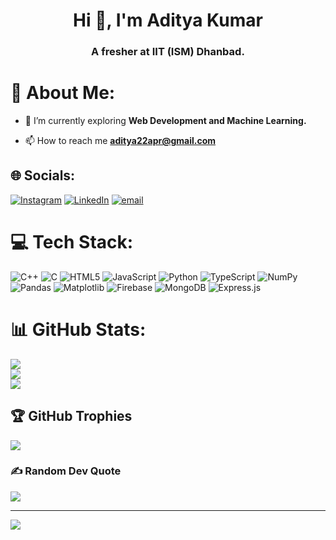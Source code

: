 <h1 align="center">Hi 👋, I'm Aditya Kumar</h1>
<h3 align="center">A fresher at IIT (ISM) Dhanbad.</h3>

# 💫 About Me:
- 🌱 I’m currently exploring **Web Development and Machine Learning.**

- 📫 How to reach me **aditya22apr@gmail.com**

## 🌐 Socials:
[![Instagram](https://img.shields.io/badge/Instagram-%23E4405F.svg?logo=Instagram&logoColor=white)](https://instagram.com/aditya_kumar_0) [![LinkedIn](https://img.shields.io/badge/LinkedIn-%230077B5.svg?logo=linkedin&logoColor=white)](https://linkedin.com/in/iamaditkr) [![email](https://img.shields.io/badge/Email-D14836?logo=gmail&logoColor=white)](mailto:aditya22apr@gmail.com) 

# 💻 Tech Stack:
![C++](https://img.shields.io/badge/c++-%2300599C.svg?style=for-the-badge&logo=c%2B%2B&logoColor=white) ![C](https://img.shields.io/badge/c-%2300599C.svg?style=for-the-badge&logo=c&logoColor=white) ![HTML5](https://img.shields.io/badge/html5-%23E34F26.svg?style=for-the-badge&logo=html5&logoColor=white) ![JavaScript](https://img.shields.io/badge/javascript-%23323330.svg?style=for-the-badge&logo=javascript&logoColor=%23F7DF1E) ![Python](https://img.shields.io/badge/python-3670A0?style=for-the-badge&logo=python&logoColor=ffdd54) ![TypeScript](https://img.shields.io/badge/typescript-%23007ACC.svg?style=for-the-badge&logo=typescript&logoColor=white) ![NumPy](https://img.shields.io/badge/numpy-%23013243.svg?style=for-the-badge&logo=numpy&logoColor=white) ![Pandas](https://img.shields.io/badge/pandas-%23150458.svg?style=for-the-badge&logo=pandas&logoColor=white) ![Matplotlib](https://img.shields.io/badge/Matplotlib-%23ffffff.svg?style=for-the-badge&logo=Matplotlib&logoColor=black) ![Firebase](https://img.shields.io/badge/firebase-a08021?style=for-the-badge&logo=firebase&logoColor=ffcd34) ![MongoDB](https://img.shields.io/badge/MongoDB-%234ea94b.svg?style=for-the-badge&logo=mongodb&logoColor=white) ![Express.js](https://img.shields.io/badge/express.js-%23404d59.svg?style=for-the-badge&logo=express&logoColor=%2361DAFB)
# 📊 GitHub Stats:
![](https://github-readme-stats.vercel.app/api?username=iamaditkr&theme=dark&hide_border=false&include_all_commits=true&count_private=false)<br/>
![](https://github-readme-streak-stats.herokuapp.com/?user=iamaditkr&theme=dark&hide_border=false)<br/>
![](https://github-readme-stats.vercel.app/api/top-langs/?username=iamaditkr&theme=dark&hide_border=false&include_all_commits=true&count_private=false&layout=compact)

## 🏆 GitHub Trophies
![](https://github-profile-trophy.vercel.app/?username=iamaditkr&theme=radical&no-frame=false&no-bg=true&margin-w=4)

### ✍️ Random Dev Quote
![](https://quotes-github-readme.vercel.app/api?type=horizontal&theme=gruvbox)

---
[![](https://visitcount.itsvg.in/api?id=iamaditkr&icon=0&color=0)](https://visitcount.itsvg.in)

<!-- Proudly created with GPRM ( https://gprm.itsvg.in ) -->

